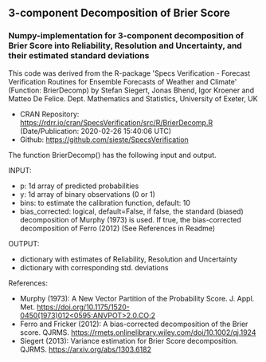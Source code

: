 ## 3-component Decomposition of Brier Score
### Numpy-implementation for 3-component decomposition of Brier Score into Reliability, Resolution and Uncertainty, and their estimated standard deviations

This code was derived from the R-package 'Specs Verification - Forecast Verification Routines for Ensemble Forecasts of Weather and Climate' (Function: BrierDecomp) 
by Stefan Siegert, Jonas Bhend, Igor Kroener and Matteo De Felice.
Dept. Mathematics and Statistics, University of Exeter, UK
- CRAN Repository: https://rdrr.io/cran/SpecsVerification/src/R/BrierDecomp.R (Date/Publication: 2020-02-26 15:40:06 UTC)
- Github: https://github.com/sieste/SpecsVerification

The function BrierDecomp() has the following input and output.

INPUT:
- p: 1d array of predicted probabilities
- y: 1d array of binary observations (0 or 1)
- bins: to estimate the calibration function, default: 10
- bias_corrected: logical, default=False, if false, the standard (biased) decomposition of Murphy (1973) is used. If true, the bias-corrected decomposition of Ferro (2012) (See References in Readme)

OUTPUT:
- dictionary with estimates of Reliability, Resolution and Uncertainty
- dictionary with corresponding std. deviations

References:
- Murphy (1973): A New Vector Partition of the Probability Score. J. Appl. Met. [https://doi.org/10.1175/1520-0450(1973)012<0595:ANVPOT>2.0.CO;2 ](https://journals.ametsoc.org/view/journals/apme/12/4/1520-0450_1973_012_0595_anvpot_2_0_co_2.xml)
- Ferro and Fricker (2012): A bias-corrected decomposition of the Brier score. QJRMS. https://rmets.onlinelibrary.wiley.com/doi/10.1002/qj.1924 
- Siegert (2013): Variance estimation for Brier Score decomposition. QJRMS. https://arxiv.org/abs/1303.6182 
